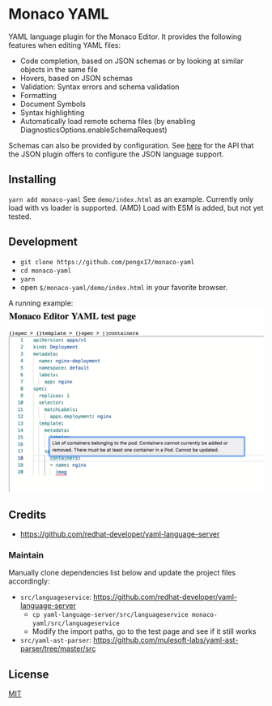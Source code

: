 # Monaco YAML

YAML language plugin for the Monaco Editor. It provides the following features when editing YAML files:
* Code completion, based on JSON schemas or by looking at similar objects in the same file
* Hovers, based on JSON schemas
* Validation: Syntax errors and schema validation
* Formatting
* Document Symbols
* Syntax highlighting
* Automatically load remote schema files (by enabling DiagnosticsOptions.enableSchemaRequest)

Schemas can also be provided by configuration. See [here](https://github.com/Microsoft/monaco-json/blob/master/src/monaco.d.ts)
for the API that the JSON plugin offers to configure the JSON language support.

## Installing

`yarn add monaco-yaml`
See `demo/index.html` as an example. Currently only load with vs loader is supported. (AMD)
Load with ESM is added, but not yet tested.

## Development

* `git clone https://github.com/pengx17/monaco-yaml`
* `cd monaco-yaml`
* `yarn`
* open `$/monaco-yaml/demo/index.html` in your favorite browser.

A running example:
![demo-image](test-demo.png)

## Credits
- https://github.com/redhat-developer/yaml-language-server

### Maintain
Manually clone dependencies list below and update the project files accordingly:
- `src/languageservice`: https://github.com/redhat-developer/yaml-language-server
  - `cp yaml-language-server/src/languageservice monaco-yaml/src/languageservice`
  - Modify the import paths, go to the test page and see if it still works
- `src/yaml-ast-parser`: https://github.com/mulesoft-labs/yaml-ast-parser/tree/master/src

## License
[MIT](https://github.com/pengx17/monaco-yaml/blob/master/LICENSE.md)
